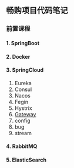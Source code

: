 ## 畅购项目代码笔记

### 前置课程

#### 1. SpringBoot

#### 2. Docker

#### 3. SpringCloud

1. Eureka
2. Consul
3. Nacos
4. Fegin
5. Hystrix
6. [Gateway](https://github.com/sumengs/SpringCloud-sumeng/tree/master/gateway/README.md)
7. config
8. bug
9. stream

#### 4. RabbitMQ

#### 5. ElasticSearch

